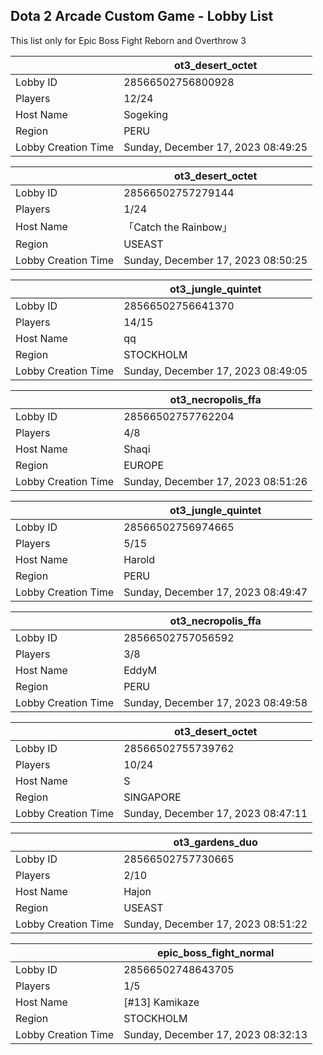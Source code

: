 ## Dota 2 Arcade Custom Game - Lobby List

This list only for Epic Boss Fight Reborn and Overthrow 3

|  | ot3_desert_octet |
| ------ | ------ |
| Lobby ID | 28566502756800928 |
| Players | 12/24 |
| Host Name | Sogeking |
| Region | PERU |
| Lobby Creation Time | Sunday, December 17, 2023 08:49:25 |


|  | ot3_desert_octet |
| ------ | ------ |
| Lobby ID | 28566502757279144 |
| Players | 1/24 |
| Host Name | 「Catch the Rainbow」 |
| Region | USEAST |
| Lobby Creation Time | Sunday, December 17, 2023 08:50:25 |


|  | ot3_jungle_quintet |
| ------ | ------ |
| Lobby ID | 28566502756641370 |
| Players | 14/15 |
| Host Name | qq |
| Region | STOCKHOLM |
| Lobby Creation Time | Sunday, December 17, 2023 08:49:05 |


|  | ot3_necropolis_ffa |
| ------ | ------ |
| Lobby ID | 28566502757762204 |
| Players | 4/8 |
| Host Name | Shaqi |
| Region | EUROPE |
| Lobby Creation Time | Sunday, December 17, 2023 08:51:26 |


|  | ot3_jungle_quintet |
| ------ | ------ |
| Lobby ID | 28566502756974665 |
| Players | 5/15 |
| Host Name | Harold |
| Region | PERU |
| Lobby Creation Time | Sunday, December 17, 2023 08:49:47 |


|  | ot3_necropolis_ffa |
| ------ | ------ |
| Lobby ID | 28566502757056592 |
| Players | 3/8 |
| Host Name | EddyM |
| Region | PERU |
| Lobby Creation Time | Sunday, December 17, 2023 08:49:58 |


|  | ot3_desert_octet |
| ------ | ------ |
| Lobby ID | 28566502755739762 |
| Players | 10/24 |
| Host Name | S |
| Region | SINGAPORE |
| Lobby Creation Time | Sunday, December 17, 2023 08:47:11 |


|  | ot3_gardens_duo |
| ------ | ------ |
| Lobby ID | 28566502757730665 |
| Players | 2/10 |
| Host Name | Hajon |
| Region | USEAST |
| Lobby Creation Time | Sunday, December 17, 2023 08:51:22 |


|  | epic_boss_fight_normal |
| ------ | ------ |
| Lobby ID | 28566502748643705 |
| Players | 1/5 |
| Host Name | [#13] Kamikaze |
| Region | STOCKHOLM |
| Lobby Creation Time | Sunday, December 17, 2023 08:32:13 |


